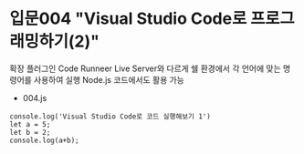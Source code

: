 # 입문004 "Visual Studio Code로 프로그래밍하기(2)"

확장 플러그인 Code Runneer
Live Server와 다르게 쉘 환경에서 각 언어에 맞는 명령어를 사용하여 실행
Node.js 코드에서도 활용 가능

- 004.js
```
console.log('Visual Studio Code로 코드 실행해보기 1')
let a = 5;
let b = 2;
console.log(a+b);
```
